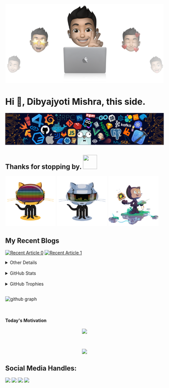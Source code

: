 <p align="center">
   <img src="./images/profile-cover.png" />
</p>
<h1>Hi 👋, Dibyajyoti Mishra, this side.</h1>
<p align="center"><img src="https://raw.githubusercontent.com/KevinPatel04/KevinPatel04/master/header.png"></p>
<h2>Thanks for stopping by. <img src="http://clipart-library.com/img/1447868.gif" width="45px" height="45px" /></h2>

<p align="left">
<img src="./images/daftpunktocat-guy.gif" height="160px" width="160px"> 
<img src="./images/daftpunktocat-thomas.gif" height="160px" width="160px">
<img src="./images/NUX-Octodex.gif" height="160px" width="160px">
</p>

<h2>My Recent Blogs</h2>
   
 <a target="_blank" href="https://github-readme-medium-recent-article.vercel.app/medium/@dibyajyotimishra/0"><img src="https://github-readme-medium-recent-article.vercel.app/medium/@dibyajyotimishra/0" alt="Recent Article 0"></a>
 <a target="_blank" href="https://github-readme-medium-recent-article.vercel.app/medium/@dibyajyotimishra/1"><img src="https://github-readme-medium-recent-article.vercel.app/medium/@dibyajyotimishra/1" alt="Recent Article 1"></a> <br>

<details><summary>Other Details</summary>
<br />
<p align="left">
<img src="https://img.shields.io/badge/Role-Full%20Stack%20Developer-orange?style=?style=flat-square" alt="role" />
 <img src="https://img.shields.io/badge/Most%20Used%20Library-React%2C%20React%20Native-5A20CB?style=?style=flat-square" alt="misc" />
 <img src="https://img.shields.io/badge/Learning-Spring%20Boot-white?style=?style=flat-square" alt="currently learning" />
 <a href="https://github.com/DibyajyotiMishra"><img src="https://img.shields.io/badge/Status-Creating%20something%20exciting-%2303C6C7" /></a>
</p>
</details>

<br />

<details><summary>GitHub Stats</summary>
<br />
<p align="left">
<img width="48%" src="https://github-readme-stats.vercel.app/api?username=DibyajyotiMishra&show_icons=true&theme=tokyonight&count_private=true&include_all_commits=true" /> 
  <img width="48%" src="https://github-readme-streak-stats.herokuapp.com/?user=DibyajyotiMishra&theme=tokyonight" />

  <!--START_SECTION:waka-->
```text
CSS          1 hr 42 mins    ███████████▒░░░░░░░░░░░░░   45.31 % 
TypeScript   1 hr 36 mins    ██████████▓░░░░░░░░░░░░░░   42.61 % 
Java         12 mins         █▒░░░░░░░░░░░░░░░░░░░░░░░   05.68 % 
JSON         9 mins          █░░░░░░░░░░░░░░░░░░░░░░░░   04.03 % 
HTML         5 mins          ▓░░░░░░░░░░░░░░░░░░░░░░░░   02.29 % 
```
<!--END_SECTION:waka-->

</p>
</details>

<br />

<details><summary>GitHub Trophies</summary>
<br />
<p align="left">
<img width=900 src="https://github-profile-trophy.vercel.app/?username=DibyajyotiMishra&column=7&theme=gruvbox&no-frame=true"/>
</p>
</details>

<br />

![github graph](https://activity-graph.herokuapp.com/graph?username=DibyajyotiMishra&line=207398&bg_color=1d2433&area_color=0E1117&hide_border=true&color=5DA3FA&point=5DA3FA&radius=5)

<br />

<h4>Today's Motivation</h4>
<p align="center">
   <img width="75%" src="https://github-readme-quotes.herokuapp.com/quote?theme=tokyonight&layout=default&font=Redressed&quoteCategory=motivational" />
</p>

<br />

<p align="center">
   <img src="https://readme-typing-svg.herokuapp.com/?lines=Have+A+Great+Day!!!&center=true&color=5A20CB" />
</p>

## Social Media Handles:

<div>
 <a href="https://twitter.com/dibyajyotim_" ><img src="https://img.shields.io/twitter/follow/dibyajyotim_?style=social" /></a>
 <a href="https://dibyajyoti.hashnode.dev/" ><img src="https://img.shields.io/badge/Hashnode-2962FF?style=flat&logo=hashnode&logoColor=white" /></a>
 <a href="mailto:dibyajyotimishra14@gmail.com" ><img src="https://img.shields.io/badge/Gmail-D14836?style=flat&logo=gmail&logoColor=white" /></a>
 <a href="https://www.linkedin.com/in/dibyajyotim/" ><img src="https://img.shields.io/badge/LinkedIn-0077B5?style=flat&logo=linkedin&logoColor=white" /></a>
</div>
